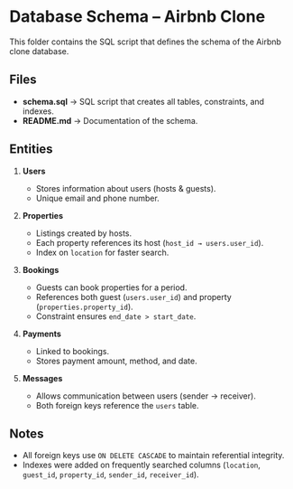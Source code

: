 # Database Schema – Airbnb Clone

This folder contains the SQL script that defines the schema of the Airbnb clone database.

## Files
- **schema.sql** → SQL script that creates all tables, constraints, and indexes.
- **README.md** → Documentation of the schema.

## Entities
1. **Users**
   - Stores information about users (hosts & guests).
   - Unique email and phone number.

2. **Properties**
   - Listings created by hosts.
   - Each property references its host (`host_id → users.user_id`).
   - Index on `location` for faster search.

3. **Bookings**
   - Guests can book properties for a period.
   - References both guest (`users.user_id`) and property (`properties.property_id`).
   - Constraint ensures `end_date > start_date`.

4. **Payments**
   - Linked to bookings.
   - Stores payment amount, method, and date.

5. **Messages**
   - Allows communication between users (sender → receiver).
   - Both foreign keys reference the `users` table.

## Notes
- All foreign keys use `ON DELETE CASCADE` to maintain referential integrity.
- Indexes were added on frequently searched columns (`location`, `guest_id`, `property_id`, `sender_id`, `receiver_id`).
